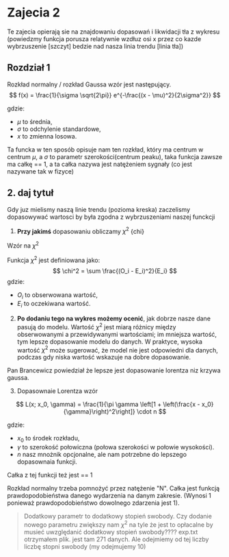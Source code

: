 # Zajecia 2
Te zajecia opierają sie na znajdowaniu dopasowań i likwidacji tła z wykresu (powiedzmy funkcja porusza relatywnie wzdłuz osi x przez co kazde wybrzuszenie [szczyt] bedzie nad nasza linia trendu [linia tła])

## Rozdział 1
Rozkład normalny / rozkład Gaussa  wzór jest następujący. 
$$
f(x) = \frac{1}{\sigma \sqrt{2\pi}} e^{-\frac{(x - \mu)^2}{2\sigma^2}}
$$

gdzie:
- $\mu$ to średnia,
- $\sigma$ to odchylenie standardowe,
- $x$ to zmienna losowa.

Ta funcka w ten sposób opisuje nam ten rozkład, który ma centrum w centrum $\mu$, a $\sigma$ to parametr szerokości(centrum peaku), taka funkcja zawsze ma całkę == 1, a ta całka nazywa jest natężeniem sygnały (co jest nazywane tak w fizyce) 


## 2. daj tytuł

Gdy juz mielismy naszą linie trendu (pozioma kreska) zaczelismy dopasowywać wartosci by była zgodna z wybrzuszeniami naszej funckcji 

1. **Przy jakimś** dopasowaniu obliczamy $\chi^2$  {chi} 

Wzór na $\chi^2$

Funkcja $\chi^2$ jest definiowana jako:
$$
\chi^2 = \sum \frac{(O_i - E_i)^2}{E_i}
$$
gdzie:
- $O_i$ to obserwowana wartość,
- $E_i$ to oczekiwana wartość.

2. **Po dodaniu tego na wykres możemy ocenić**, jak dobrze nasze dane pasują do modelu. Wartość $\chi^2$ jest miarą różnicy między obserwowanymi a przewidywanymi wartościami; im mniejsza wartość, tym lepsze dopasowanie modelu do danych. W praktyce, wysoka wartość $\chi^2$ może sugerować, że model nie jest odpowiedni dla danych, podczas gdy niska wartość wskazuje na dobre dopasowanie.

Pan Brancewicz powiedział że lepsze jest dopasowanie lorentza niz krzywa gaussa.

3.  Dopasownaie Lorentza wzór 


$$
L(x; x_0, \gamma) = \frac{1}{\pi \gamma \left[1 + \left(\frac{x - x_0}{\gamma}\right)^2\right]} \cdot n
$$

gdzie:
- $x_0$ to środek rozkładu,
- $\gamma$ to szerokość połowiczna (połowa szerokości w połowie wysokości). 
- $n$ nasz mnożnik opcjonalne, ale nam potrzebne do lepszego dopasownaia funkcji. 

Całka z tej funkcji też jest == 1

Rozkład normalny trzeba pomnożyć przez natężenie "N". Całka jest funkcją prawdopodobieństwa danego wydarzenia na danym zakresie. (Wynosi 1 ponieważ prawdopodobieństwo dowolnego zdarzenia jest 1).

>Dodatkowy parametr to dodatkowy stopień swobody. Czy dodanie nowego parametru zwiększy nam $\chi^2$ na tyle że jest to opłacalne by musieć uwzględanić dodatkowy stopień swobody????
exp.txt otrzymałem plik. 
jest tam 271 danych. Ale odejmiemy od tej liczby liczbę stopni swobody (my odejmujemy 10) 